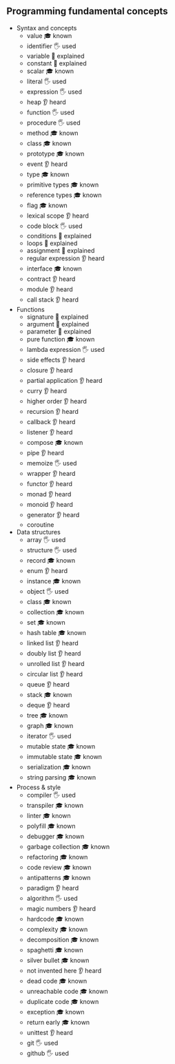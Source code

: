 ## Programming fundamental concepts

- Syntax and concepts
  - value 🎓 known
  - identifier 🖐️ used
  - variable 🙋 explained
  - constant 🙋 explained
  - scalar 🎓 known
  - literal 🖐️ used
  - expression 🖐️ used
  - heap  👂 heard
  - function 🖐️ used
  - procedure 🖐️ used
  - method 🎓 known
  - class 🎓 known
  - prototype 🎓 known
  - event 👂 heard
  - type 🎓 known
  - primitive types 🎓 known
  - reference types 🎓 known
  - flag 🎓 known 
  - lexical scope 👂 heard
  - code block 🖐️ used
  - conditions 🙋 explained
  - loops 🙋 explained
  - assignment 🙋 explained
  - regular expression 👂 heard
  - interface 🎓 known
  - contract 👂 heard
  - module 👂 heard
  - call stack 👂 heard
- Functions
  - signature 🙋 explained
  - argument 🙋 explained
  - parameter 🙋 explained
  - pure function 🎓 known
  - lambda expression 🖐️ used
  - side effects 👂 heard
  - closure 👂 heard
  - partial application 👂 heard
  - curry 👂 heard
  - higher order 👂 heard
  - recursion 👂 heard
  - callback 👂 heard
  - listener 👂 heard
  - compose 🎓 known
  - pipe 👂 heard
  - memoize 🖐️ used
  - wrapper 👂 heard
  - functor 👂 heard
  - monad 👂 heard
  - monoid 👂 heard
  - generator 👂 heard
  - coroutine 
- Data structures
  - array 🖐️ used
  - structure 🖐️ used
  - record 🎓 known
  - enum 👂 heard
  - instance 🎓 known
  - object 🖐️ used
  - class 🎓 known
  - collection 🎓 known
  - set 🎓 known
  - hash table 🎓 known
  - linked list 👂 heard
  - doubly list 👂 heard
  - unrolled list 👂 heard
  - circular list 👂 heard
  - queue 👂 heard
  - stack 🎓 known
  - deque 👂 heard
  - tree 🎓 known
  - graph 🎓 known
  - iterator 🖐️ used
  - mutable state 🎓 known
  - immutable state 🎓 known
  - serialization 🎓 known
  - string parsing 🎓 known
- Process & style
  - compiler 🖐️ used
  - transpiler 🎓 known
  - linter 🎓 known
  - polyfill 🎓 known
  - debugger 🎓 known
  - garbage collection 🎓 known
  - refactoring 🎓 known
  - code review 🎓 known
  - antipatterns 🎓 known
  - paradigm 👂 heard
  - algorithm 🖐️ used
  - magic numbers 👂 heard
  - hardcode 🎓 known
  - complexity 🎓 known
  - decomposition 🎓 known
  - spaghetti 🎓 known
  - silver bullet 🎓 known
  - not invented here 👂 heard
  - dead code 🎓 known
  - unreachable code 🎓 known
  - duplicate code 🎓 known
  - exception 🎓 known
  - return early 🎓 known
  - unittest 👂 heard
  - git 🖐️ used
  - github 🖐️ used
